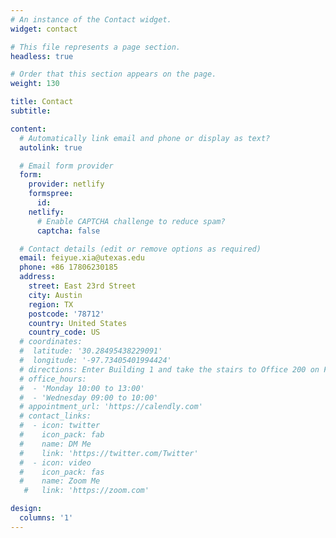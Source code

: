 ```yaml
---
# An instance of the Contact widget.
widget: contact

# This file represents a page section.
headless: true

# Order that this section appears on the page.
weight: 130

title: Contact
subtitle:

content:
  # Automatically link email and phone or display as text?
  autolink: true

  # Email form provider
  form:
    provider: netlify
    formspree:
      id:
    netlify:
      # Enable CAPTCHA challenge to reduce spam?
      captcha: false

  # Contact details (edit or remove options as required)
  email: feiyue.xia@utexas.edu
  phone: +86 17806230185
  address:
    street: East 23rd Street
    city: Austin
    region: TX
    postcode: '78712'
    country: United States
    country_code: US
  # coordinates:
  #  latitude: '30.28495438229091' 
  #  longitude: '-97.73405401994424'
  # directions: Enter Building 1 and take the stairs to Office 200 on Floor 2
  # office_hours:
  #  - 'Monday 10:00 to 13:00'
  #  - 'Wednesday 09:00 to 10:00'
  # appointment_url: 'https://calendly.com'
  # contact_links:
  #  - icon: twitter
  #    icon_pack: fab
  #    name: DM Me
  #    link: 'https://twitter.com/Twitter'
  #  - icon: video
  #    icon_pack: fas
  #    name: Zoom Me
   #   link: 'https://zoom.com'

design:
  columns: '1'
---
```

